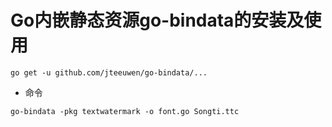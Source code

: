 # Go内嵌静态资源go-bindata的安装及使用

```
go get -u github.com/jteeuwen/go-bindata/...
```

- 命令

```
go-bindata -pkg textwatermark -o font.go Songti.ttc
```